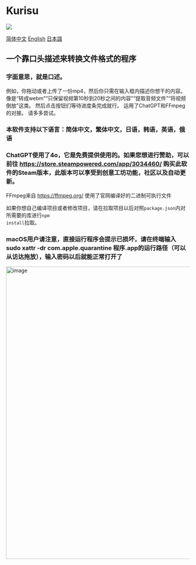# Kurisu
<img src="http://counter.seku.su/cmoe?name=mcdfsteve/kurisu&theme=moebooru" />

[简体中文](https://github.com/MCDFsteve/Kurisu/blob/main/README_zhCN.md)  [English](https://github.com/MCDFsteve/Kurisu/blob/main/README.md)   [日本語](https://github.com/MCDFsteve/Kurisu/blob/main/README_jp.md)
## 一个靠口头描述来转换文件格式的程序
### 字面意思，就是口述。
例如，你拖动或者上传了一份mp4，然后你只需在输入框内描述你想干的内容。
像是“转成webm”“只保留视频第10秒到20秒之间的内容”“提取音频文件”“将视频倒放”这类。
然后点击按钮们等待进度条完成就行。
运用了ChatGPT和FFmpeg的对接。
请多多尝试。

### 本软件支持以下语言：简体中文，繁体中文，日语，韩语，英语，俄语
### ChatGPT使用了4o，它是免费提供使用的。如果您想进行赞助，可以前往 https://store.steampowered.com/app/3034460/ 购买此软件的Steam版本，此版本可以享受到创意工坊功能，社区以及自动更新。

FFmpeg来自 https://ffmpeg.org/ 使用了官网编译好的二进制可执行文件

如果你想自己编译项目或者修改项目，请在拉取项目以后对照<code>package.json</code>内对所需要的库进行<code>npm install</code>拉取。

### macOS用户请注意，直接运行程序会提示已损坏，请在终端输入sudo xattr -dr com.apple.quarantine 程序.app的运行路径（可以从访达拖放），输入密码以后就能正常打开了
<img width="800" alt="image" src="https://github.com/user-attachments/assets/fb546e19-c892-4d08-b4b3-242289441abe">

